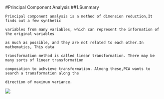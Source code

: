 #Principal Component Analysis
##1.Summary

    Principal component analysis is a method of dimension reduction,It finds out a few synthetic 
    
    variables from many variables, which can represent the information of the original variables 
    
    as much as possible, and they are not related to each other.In mathematics, This data 
    
    transformation method is called linear transformation. There may be many sorts of linear transformation
    
    composation to achvieve transformation. Almong these,PCA wants to search a transformation along the 
    
    direction of maximum variance.
    
<img src="http://chart.googleapis.com/chart?cht=tx&chl=Var(F_%7B1%7D)%3EVar(F_%7B2%7D)%3E%E2%80%A6%E2%80%A6%3EVar(F_%7Bp%7D)" style="border:none;" />
    
